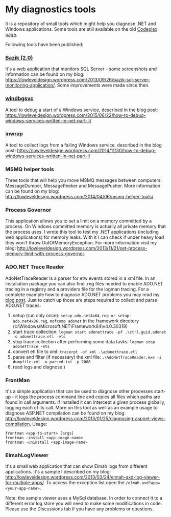 My diagnostics tools
====================

It is a repository of small tools which might help you diagnose .NET and Windows applications. Some tools are still available on the old [Codeplex page](http://diagnettoolkit.codeplex.com/).

Following tools have been published:

### [Bazik (2.0)](https://github.com/lowleveldesign/dotnet-tools/releases/tag/bazik) ###

It's a web application that monitors SQL Server - some screenshots and information can be found on my blog: <https://lowleveldesign.wordpress.com/2013/09/26/bazik-sql-server-monitoring-application/>. Some improvements were made since then.

### [windbgsvc](https://github.com/lowleveldesign/dotnet-tools/releases/tag/winsvcdiag) ###

A tool to debug a start of a Windows service, described in the blog post: <https://lowleveldesign.wordpress.com/2015/06/22/how-to-debug-windows-services-written-in-net-part-ii/>

### [inwrap](https://github.com/lowleveldesign/dotnet-tools/releases/tag/inwrap-v1.0.0) ###

A tool to collect logs from a failing Windows service, described in the blog post: <https://lowleveldesign.wordpress.com/2014/11/30/how-to-debug-windows-services-written-in-net-part-i/>

### MSMQ helper tools

Three tools that will help you move MSMQ messages between computers: MessageDumper, MessagePeeker and MessagePusher. More information can be found on my blog: <http://lowleveldesign.wordpress.com/2014/04/06/msmq-helper-tools/>.

### Process Governor

This application allows you to set a limit on a memory committed by a process. On Windows committed memory is actually all private memory that the process uses. I wrote this tool to test my .NET applications (including web applications) for memory leaks. With it I can check if under heavy load they won't throw OutOfMemoryException. For more information visit my blog: <http://lowleveldesign.wordpress.com/2013/11/21/set-process-memory-limit-with-process-governor>.

### ADO.NET Trace Reader

AdoNetTraceReader is a parser for etw events stored in a xml file. In an installation package you can also find .reg files needed to enable ADO.NET tracing in a registry and a providers file for the logman tracing. For a complete example how to diagnose ADO.NET problems you may read my [blog post](http://lowleveldesign.wordpress.com/2012/09/07/diagnosing-ado-net-with-etw-traces). Just to catch up those are steps required to collect and parse ADO.NET traces:

1. setup (run only once): `setup-ado.net4x64.reg or setup-ado.net4x86.reg`, `mofcomp adonet` in the framework directory (c:\Windows\Microsoft.NET\Framework64\v4.0.30319\)
2. start trace collection: `logman start adonettrace -pf .\ctrl.guid.adonet -o adonettrace.etl -ets`
3. stop trace collection after performing some data tasks: `logman stop adonettrace -ets`
4. convert etl file to xml: `tracerpt -of xml .\adonettrace.etl`
5. parse and filter (if necessary) the xml file: `.\AdoNetTraceReader.exe -i dumpfile.xml -o parsed.txt -p 2008`
6. read logs and diagnose:)

### FrontMan

It's a simple application that can be used to diagnose other processes start-up - it logs the process command line and copies all files which paths are found in call arguments. If installed it can intercept a given process globally, logging each of its call. More on this tool as well as an example usage to diagnose ASP.NET compilation can be found on my blog: <http://lowleveldesign.wordpress.com/2013/01/25/diagnosing-aspnet-views-compilation>. Usage:

```
frontman <app-to-start> [args]
frontman -install <app-image-name>
frontman -uninstall <app-image-name>
```

### ElmahLogViewer

It's a small web application that can show Elmah logs from different applications. It's a sample I described on my blog: <http://lowleveldesign.wordpress.com/2013/03/24/elmah-axd-log-viewer-for-multiple-apps/>. To access the exception list open the `/elmah.axd?app=<your-app-name>`.

Note: the sample viewer uses a MySql database. In order to connect it to a different error log store you will need to make some modifications in code. Please use the Discussions tab if you have any problems or questions.

